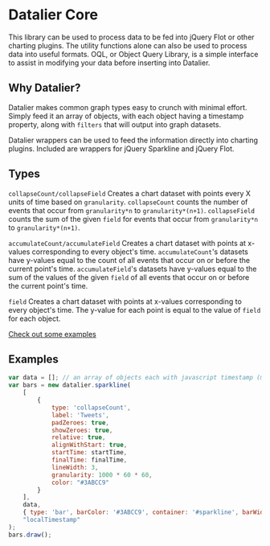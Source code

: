 # Datalier Core

This library can be used to process data to be fed into jQuery Flot or other charting plugins. 
The utility functions alone can also be used to process data into useful formats.
OQL, or Object Query Library, is a simple interface to assist in modifying your data before inserting into Datalier.

## Why Datalier?

Datalier makes common graph types easy to crunch with minimal effort. Simply feed it an array of objects, 
with each object having a timestamp property, along with `filters` that will output into graph datasets.

Datalier wrappers can be used to feed the information directly into charting plugins. Included are wrappers
for jQuery Sparkline and jQuery Flot.

## Types

`collapseCount/collapseField` Creates a chart dataset with points every X units of time based on `granularity`. 
`collapseCount` counts the number of events that occur from `granularity*n` to `granularity*(n+1)`.
`collapseField` counts the sum of the given `field` for events that occur from `granularity*n` to `granularity*(n+1)`.

`accumulateCount/accumulateField` Creates a chart dataset with points at x-values corresponding to every object's time.
`accumulateCount`'s datasets have y-values equal to the count of all events that occur on or before the current point's time.
`accumulateField`'s datasets have y-values equal to the sum of the values of the given `field` of all events that occur on or before the current point's time.

`field` Creates a chart dataset with points at x-values corresponding to every object's time. 
The y-value for each point is equal to the value of `field` for each object.

[Check out some examples](http://satsuki.tv/datalier/)

## Examples

```javascript
var data = []; // an array of objects each with javascript timestamp (ms since unix epoch) in the property "localTimestamp" 
var bars = new datalier.sparkline(
	[
		{
			type: 'collapseCount',
			label: 'Tweets',
			padZeroes: true,
			showZeroes: true,
			relative: true,
			alignWithStart: true,
			startTime: startTime,
			finalTime: finalTime,
			lineWidth: 3,
			granularity: 1000 * 60 * 60,
			color: "#3ABCC9"
		}
	],
	data,
	{ type: 'bar', barColor: '#3ABCC9', container: '#sparkline', barWidth:8 },
	"localTimestamp"
);
bars.draw();
```